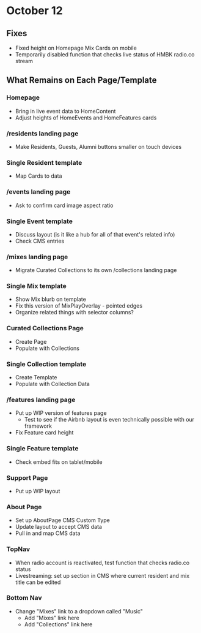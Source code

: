 # October 12

## Fixes

- Fixed height on Homepage Mix Cards on mobile
- Temporarily disabled function that checks live status of HMBK radio.co stream

## What Remains on Each Page/Template

### Homepage

- Bring in live event data to HomeContent
- Adjust heights of HomeEvents and HomeFeatures cards

### /residents landing page

- Make Residents, Guests, Alumni buttons smaller on touch devices

### Single Resident template

- Map Cards to data

### /events landing page

- Ask to confirm card image aspect ratio

### Single Event template

- Discuss layout (is it like a hub for all of that event's related info)
- Check CMS entries

### /mixes landing page

- Migrate Curated Collections to its own /collections landing page


### Single Mix template

- Show Mix blurb on template
- Fix this version of MixPlayOverlay - pointed edges
- Organize related things with selector columns?

### Curated Collections Page

- Create Page
- Populate with Collections

### Single Collection template

- Create Template
- Populate with Collection Data

### /features landing page

- Put up WIP version of features page
  - Test to see if the Airbnb layout is even technically possible with our framework
- Fix Feature card height

### Single Feature template

- Check embed fits on tablet/mobile

### Support Page

- Put up WIP layout

### About Page

- Set up AboutPage CMS Custom Type
- Update layout to accept CMS data
- Pull in and map CMS data

### TopNav

- When radio account is reactivated, test function that checks radio.co status
- Livestreaming: set up section in CMS where current resident and mix title can be edited

### Bottom Nav

- Change "Mixes" link to a dropdown called "Music"
  - Add "Mixes" link here
  - Add "Collections" link here
